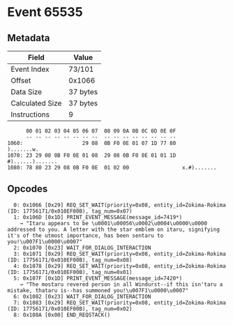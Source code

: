 # Event 65535

## Metadata

| Field           | Value    |
|-----------------|----------|
| Event Index     | 73/101   |
| Offset          | 0x1066   |
| Data Size       | 37 bytes |
| Calculated Size | 37 bytes |
| Instructions    | 9        |

```
      00 01 02 03 04 05 06 07  08 09 0A 0B 0C 0D 0E 0F
      -- -- -- -- -- -- -- --  -- -- -- -- -- -- -- --
1060:                   29 08  0B F0 0E 01 07 1D 77 80        ).......w.
1070: 23 29 08 0B F0 0E 01 08  29 08 0B F0 0E 01 01 1D  #)......).......
1080: 78 80 23 29 08 0B F0 0E  01 02 00                 x.#).......     
```

## Opcodes

```
  0: 0x1066 [0x29] REQ_SET_WAIT(priority=0x08, entity_id=Zokima-Rokima (ID: 17756171/0x010EF00B), tag_num=0x07)
  1: 0x106D [0x1D] PRINT_EVENT_MESSAGE(message_id=7419*)
    → "Itaru appears to be \u0001\u00056\u0002\u0004\u0000\u0000 addressed to you. A letter with the star emblem on itaru, signifying it's of the utmost importance, has been sentaru to you!\u007F1\u0000\u0007"
  2: 0x1070 [0x23] WAIT_FOR_DIALOG_INTERACTION
  3: 0x1071 [0x29] REQ_SET_WAIT(priority=0x08, entity_id=Zokima-Rokima (ID: 17756171/0x010EF00B), tag_num=0x08)
  4: 0x1078 [0x29] REQ_SET_WAIT(priority=0x08, entity_id=Zokima-Rokima (ID: 17756171/0x010EF00B), tag_num=0x01)
  5: 0x107F [0x1D] PRINT_EVENT_MESSAGE(message_id=7420*)
    → "The mostaru revered person in all Windurst--if this isn'taru a mistake, thataru is--has summoned you!\u007F1\u0000\u0007"
  6: 0x1082 [0x23] WAIT_FOR_DIALOG_INTERACTION
  7: 0x1083 [0x29] REQ_SET_WAIT(priority=0x08, entity_id=Zokima-Rokima (ID: 17756171/0x010EF00B), tag_num=0x02)
  8: 0x108A [0x00] END_REQSTACK()
```
